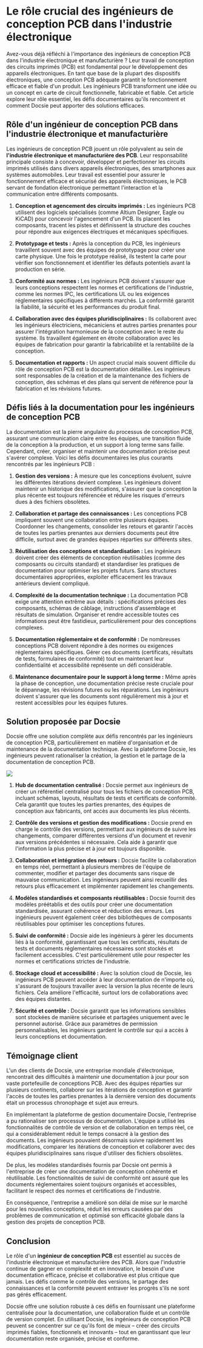 # Le rôle crucial des ingénieurs de conception PCB dans l'industrie électronique

Avez-vous déjà réfléchi à l'importance des ingénieurs de conception PCB dans l'industrie électronique et manufacturière ? Leur travail de conception des circuits imprimés (PCB) est fondamental pour le développement des appareils électroniques. En tant que base de la plupart des dispositifs électroniques, une conception PCB adéquate garantit le fonctionnement efficace et fiable d'un produit. Les ingénieurs PCB transforment une idée ou un concept en carte de circuit fonctionnelle, fabricable et fiable. Cet article explore leur rôle essentiel, les défis documentaires qu'ils rencontrent et comment Docsie peut apporter des solutions efficaces.

## Rôle d'un ingénieur de conception PCB dans l'industrie électronique et manufacturière

Les ingénieurs de conception PCB jouent un rôle polyvalent au sein de **l'industrie électronique et manufacturière des PCB**. Leur responsabilité principale consiste à concevoir, développer et perfectionner les circuits imprimés utilisés dans divers appareils électroniques, des smartphones aux systèmes automobiles. Leur travail est essentiel pour assurer le fonctionnement efficace et sécurisé des appareils électroniques, le PCB servant de fondation électronique permettant l'interaction et la communication entre différents composants.

1. **Conception et agencement des circuits imprimés :** Les ingénieurs PCB utilisent des logiciels spécialisés (comme Altium Designer, Eagle ou KiCAD) pour concevoir l'agencement d'un PCB. Ils placent les composants, tracent les pistes et définissent la structure des couches pour répondre aux exigences électriques et mécaniques spécifiques.

2. **Prototypage et tests :** Après la conception du PCB, les ingénieurs travaillent souvent avec des équipes de prototypage pour créer une carte physique. Une fois le prototype réalisé, ils testent la carte pour vérifier son fonctionnement et identifier les défauts potentiels avant la production en série.

3. **Conformité aux normes :** Les ingénieurs PCB doivent s'assurer que leurs conceptions respectent les normes et certifications de l'industrie, comme les normes IPC, les certifications UL ou les exigences réglementaires spécifiques à différents marchés. La conformité garantit la fiabilité, la sécurité et les performances du produit final.

4. **Collaboration avec des équipes pluridisciplinaires :** Ils collaborent avec les ingénieurs électriciens, mécaniciens et autres parties prenantes pour assurer l'intégration harmonieuse de la conception avec le reste du système. Ils travaillent également en étroite collaboration avec les équipes de fabrication pour garantir la fabricabilité et la rentabilité de la conception.

5. **Documentation et rapports :** Un aspect crucial mais souvent difficile du rôle de conception PCB est la documentation détaillée. Les ingénieurs sont responsables de la création et de la maintenance des fichiers de conception, des schémas et des plans qui servent de référence pour la fabrication et les révisions futures.

## Défis liés à la documentation pour les ingénieurs de conception PCB

La documentation est la pierre angulaire du processus de conception PCB, assurant une communication claire entre les équipes, une transition fluide de la conception à la production, et un support à long terme sans faille. Cependant, créer, organiser et maintenir une documentation précise peut s'avérer complexe. Voici les défis documentaires les plus courants rencontrés par les ingénieurs PCB :

1. **Gestion des versions :** À mesure que les conceptions évoluent, suivre les différentes itérations devient complexe. Les ingénieurs doivent maintenir un historique des modifications, s'assurer que la conception la plus récente est toujours référencée et réduire les risques d'erreurs dues à des fichiers obsolètes.

2. **Collaboration et partage des connaissances :** Les conceptions PCB impliquent souvent une collaboration entre plusieurs équipes. Coordonner les changements, consolider les retours et garantir l'accès de toutes les parties prenantes aux derniers documents peut être difficile, surtout avec de grandes équipes réparties sur différents sites.

3. **Réutilisation des conceptions et standardisation :** Les ingénieurs doivent créer des éléments de conception réutilisables (comme des composants ou circuits standard) et standardiser les pratiques de documentation pour optimiser les projets futurs. Sans structures documentaires appropriées, exploiter efficacement les travaux antérieurs devient compliqué.

4. **Complexité de la documentation technique :** La documentation PCB exige une attention extrême aux détails : spécifications précises des composants, schémas de câblage, instructions d'assemblage et résultats de simulation. Organiser et rendre accessible toutes ces informations peut être fastidieux, particulièrement pour des conceptions complexes.

5. **Documentation réglementaire et de conformité :** De nombreuses conceptions PCB doivent répondre à des normes ou exigences réglementaires spécifiques. Gérer ces documents (certificats, résultats de tests, formulaires de conformité) tout en maintenant leur confidentialité et accessibilité représente un défi considérable.

6. **Maintenance documentaire pour le support à long terme :** Même après la phase de conception, une documentation précise reste cruciale pour le dépannage, les révisions futures ou les réparations. Les ingénieurs doivent s'assurer que les documents sont régulièrement mis à jour et restent accessibles pour les équipes futures.

## Solution proposée par Docsie

Docsie offre une solution complète aux défis rencontrés par les ingénieurs de conception PCB, particulièrement en matière d'organisation et de maintenance de la documentation technique. Avec la plateforme Docsie, les ingénieurs peuvent rationaliser la création, la gestion et le partage de la documentation de conception PCB.

![](https://cdn.docsie.io/workspace_PxAvC1Uenuc7ad6H3/doc_wn84Jkoc6hIMTO2eE/file_gejSDBalG6XIlaugg/image_28affdea-4c17-8b5d-5089-d055c22576a6.jpg)

1. **Hub de documentation centralisé :** Docsie permet aux ingénieurs de créer un référentiel centralisé pour tous les fichiers de conception PCB, incluant schémas, layouts, résultats de tests et certificats de conformité. Cela garantit que toutes les parties prenantes, des équipes de conception aux fabricants, ont accès aux documents les plus récents.

2. **Contrôle des versions et gestion des modifications :** Docsie prend en charge le contrôle des versions, permettant aux ingénieurs de suivre les changements, comparer différentes versions d'un document et revenir aux versions précédentes si nécessaire. Cela aide à garantir que l'information la plus précise et à jour est toujours disponible.

3. **Collaboration et intégration des retours :** Docsie facilite la collaboration en temps réel, permettant à plusieurs membres de l'équipe de commenter, modifier et partager des documents sans risque de mauvaise communication. Les ingénieurs peuvent ainsi recueillir des retours plus efficacement et implémenter rapidement les changements.

4. **Modèles standardisés et composants réutilisables :** Docsie fournit des modèles préétablis et des outils pour créer une documentation standardisée, assurant cohérence et réduction des erreurs. Les ingénieurs peuvent également créer des bibliothèques de composants réutilisables pour optimiser les conceptions futures.

5. **Suivi de conformité :** Docsie aide les ingénieurs à gérer les documents liés à la conformité, garantissant que tous les certificats, résultats de tests et documents réglementaires nécessaires sont stockés et facilement accessibles. C'est particulièrement utile pour respecter les normes et certifications strictes de l'industrie.

6. **Stockage cloud et accessibilité :** Avec la solution cloud de Docsie, les ingénieurs PCB peuvent accéder à leur documentation de n'importe où, s'assurant de toujours travailler avec la version la plus récente de leurs fichiers. Cela améliore l'efficacité, surtout lors de collaborations avec des équipes distantes.

7. **Sécurité et contrôle :** Docsie garantit que les informations sensibles sont stockées de manière sécurisée et partagées uniquement avec le personnel autorisé. Grâce aux paramètres de permission personnalisables, les ingénieurs gardent le contrôle sur qui a accès à leurs conceptions et documentation.

## Témoignage client

L'un des clients de Docsie, une entreprise mondiale d'électronique, rencontrait des difficultés à maintenir une documentation à jour pour son vaste portefeuille de conceptions PCB. Avec des équipes réparties sur plusieurs continents, collaborer sur les itérations de conception et garantir l'accès de toutes les parties prenantes à la dernière version des documents était un processus chronophage et sujet aux erreurs.

En implémentant la plateforme de gestion documentaire Docsie, l'entreprise a pu rationaliser son processus de documentation. L'équipe a utilisé les fonctionnalités de contrôle de version et de collaboration en temps réel, ce qui a considérablement réduit le temps consacré à la gestion des documents. Les ingénieurs pouvaient désormais suivre rapidement les modifications, comparer les itérations de conception et collaborer avec des équipes pluridisciplinaires sans risque d'utiliser des fichiers obsolètes.

De plus, les modèles standardisés fournis par Docsie ont permis à l'entreprise de créer une documentation de conception cohérente et réutilisable. Les fonctionnalités de suivi de conformité ont assuré que les documents réglementaires soient toujours organisés et accessibles, facilitant le respect des normes et certifications de l'industrie.

En conséquence, l'entreprise a amélioré son délai de mise sur le marché pour les nouvelles conceptions, réduit les erreurs causées par des problèmes de communication et optimisé son efficacité globale dans la gestion des projets de conception PCB.

## Conclusion

Le rôle d'un **ingénieur de conception PCB** est essentiel au succès de l'industrie électronique et manufacturière des PCB. Alors que l'industrie continue de gagner en complexité et en innovation, le besoin d'une documentation efficace, précise et collaborative est plus critique que jamais. Les défis comme le contrôle des versions, le partage des connaissances et la conformité peuvent entraver les progrès s'ils ne sont pas gérés efficacement.

Docsie offre une solution robuste à ces défis en fournissant une plateforme centralisée pour la documentation, une collaboration fluide et un contrôle de version complet. En utilisant Docsie, les ingénieurs de conception PCB peuvent se concentrer sur ce qu'ils font de mieux – créer des circuits imprimés fiables, fonctionnels et innovants – tout en garantissant que leur documentation reste organisée, précise et conforme.